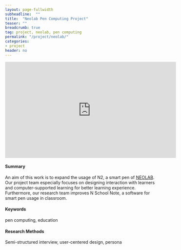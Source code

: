 ```yaml
---
layout: page-fullwidth
subheadline:  ""
title:  "Neolab Pen Computing Project"
teaser: ""
breadcrumb: true
tag: project, neolab, pen computing
permalink: "/project/neolab/"
categories:
- project
header: no
---
```


<iframe width="560" height="315" src="https://www.youtube.com/embed/x5o2NWTnfH0" frameborder="0" allowfullscreen></iframe>

<h4> Summary </h4>
<p> An aim of this work is to expand the usage of N2, a smart pen of <a href = "http://www.neosmartpen.com/en">NEOLAB</a>. Our project team especially focuses on designing interaction with learners and computer-supported learning for better learning experience. <br>
    Furthermore, our research team improves N School Note, a software for smart pen usage in classroom. </p>

<h4> Keywords </h4>
pen computing, education

<h4> Research Methods </h4>
Semi-structured interview, user-centered design, persona











